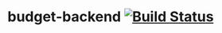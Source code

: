 # budget-backend [![Build Status](https://api.travis-ci.com/Bohdankm22/budgt-backend.svg?token=cZ8LsQAMmqujmqkX86yL&branch=master)](https://travis-ci.com/Bohdankm22/budgt-backend)

